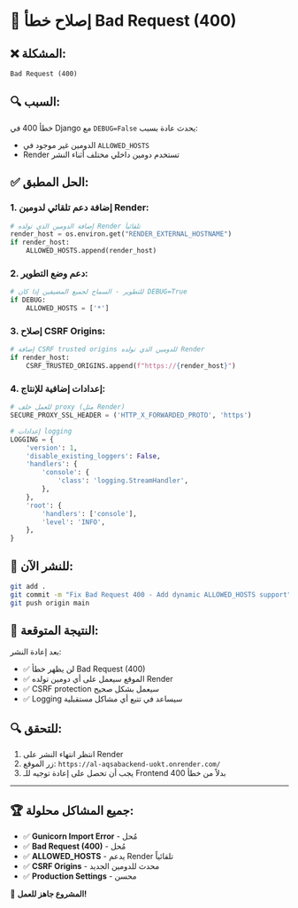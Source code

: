 # 🔧 إصلاح خطأ Bad Request (400)

## ❌ المشكلة:
```
Bad Request (400)
```

## 🔍 السبب:
خطأ 400 في Django مع `DEBUG=False` يحدث عادة بسبب:
- الدومين غير موجود في `ALLOWED_HOSTS`
- Render تستخدم دومين داخلي مختلف أثناء النشر

## ✅ الحل المطبق:

### 1. **إضافة دعم تلقائي لدومين Render:**
```python
# إضافة الدومين الذي تولده Render تلقائياً
render_host = os.environ.get("RENDER_EXTERNAL_HOSTNAME")
if render_host:
    ALLOWED_HOSTS.append(render_host)
```

### 2. **دعم وضع التطوير:**
```python
# للتطوير - السماح لجميع المضيفين إذا كان DEBUG=True
if DEBUG:
    ALLOWED_HOSTS = ['*']
```

### 3. **إصلاح CSRF Origins:**
```python
# إضافة CSRF trusted origins للدومين الذي تولده Render
if render_host:
    CSRF_TRUSTED_ORIGINS.append(f"https://{render_host}")
```

### 4. **إعدادات إضافية للإنتاج:**
```python
# للعمل خلف proxy (مثل Render)
SECURE_PROXY_SSL_HEADER = ('HTTP_X_FORWARDED_PROTO', 'https')

# إعدادات logging
LOGGING = {
    'version': 1,
    'disable_existing_loggers': False,
    'handlers': {
        'console': {
            'class': 'logging.StreamHandler',
        },
    },
    'root': {
        'handlers': ['console'],
        'level': 'INFO',
    },
}
```

## 🚀 للنشر الآن:

```bash
git add .
git commit -m "Fix Bad Request 400 - Add dynamic ALLOWED_HOSTS support"
git push origin main
```

## 🎯 النتيجة المتوقعة:

بعد إعادة النشر:
- ✅ لن يظهر خطأ Bad Request (400)
- ✅ الموقع سيعمل على أي دومين تولده Render
- ✅ CSRF protection سيعمل بشكل صحيح
- ✅ Logging سيساعد في تتبع أي مشاكل مستقبلية

## 🔍 للتحقق:

1. انتظر انتهاء النشر على Render
2. زر الموقع: `https://al-aqsabackend-uokt.onrender.com/`
3. يجب أن تحصل على إعادة توجيه للـ Frontend بدلاً من خطأ 400

---

## 🏆 جميع المشاكل محلولة:

- ✅ **Gunicorn Import Error** - مُحل
- ✅ **Bad Request (400)** - مُحل  
- ✅ **ALLOWED_HOSTS** - يدعم Render تلقائياً
- ✅ **CSRF Origins** - محدث للدومين الجديد
- ✅ **Production Settings** - محسن

🎉 **المشروع جاهز للعمل!**

